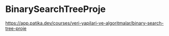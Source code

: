 # BinarySearchTreeProje
https://app.patika.dev/courses/veri-yapilari-ve-algoritmalar/binary-search-tree-proje
